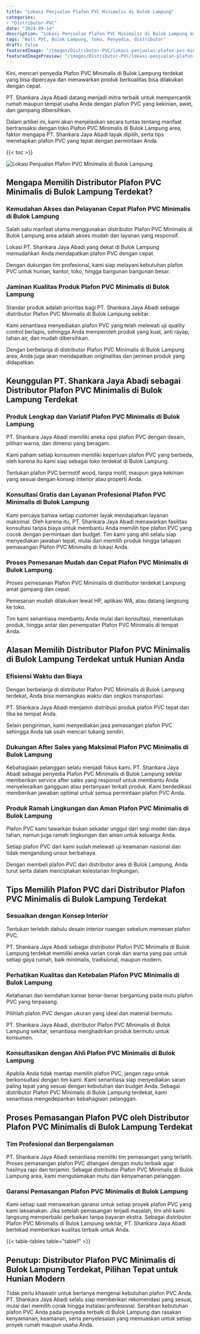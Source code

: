 ```yaml
---
title: "Lokasi Penjualan Plafon PVC Minimalis di Bulok Lampung"
categories:
- "Distributor-PVC"
date: "2024-09-14"
description: "Lokasi Penjualan Plafon PVC Minimalis di Bulok Lampung bagi rumah, office, dan gerai. Material unggulan, pilihan motif, pilihan warna menarik, dengan jasa penempatan oleh teknisi berpengalaman dan kepastian resmi!|Jasa penjualan Plafon PVC Minimalis di Bulok Lampung untuk keperluan tempat tinggal, perkantoran, atau ritel, beserta material berkualitas dan penempatan oleh tenaga ahli ahli dan garansi resmi.|Alternatif Plafon PVC Minimalis di Bulok Lampung yang terpercaya bagi tempat tinggal, office, dan toko, dengan panel terbaik dan instalasi dikerjakan oleh tenaga ahli ahli dan jaminan resmi.|Penjualan Plafon PVC Minimalis di Bulok Lampung bagi hunian, kantor, serta ritel, dengan panel terbaik dan penempatan dikerjakan oleh tenaga ahli ahli, lengkap beserta jaminan resmi.}"
tags: "Wall PVC, Bulok Lampung, toko, Penyedia, distributor"
draft: false
featuredImage: "/images/Distributor-PVC/lokasi-penjualan-plafon-pvc-minimalis-di-bulok-lampung.png"
featuredImagePreview: "/images/Distributor-PVC/lokasi-penjualan-plafon-pvc-minimalis-di-bulok-lampung.png"
---
```


Kini, mencari penyedia Plafon PVC Minimalis di Bulok Lampung terdekat yang bisa dipercaya dan menawarkan produk berkualitas bisa dilakukan dengan cepat.

PT. Shankara Jaya Abadi datang menjadi mitra terbaik untuk mempercantik rumah maupun tempat usaha Anda dengan plafon PVC yang kekinian, awet, dan gampang dibersihkan.

Dalam artikel ini, kami akan menjelaskan secara tuntas tentang manfaat bertransaksi dengan toko Plafon PVC Minimalis di Bulok Lampung area, faktor mengapa PT. Shankara Jaya Abadi layak dipilih, serta tips menetapkan plafon PVC yang tepat dengan permintaan Anda.

{{< toc >}}

![Lokasi Penjualan Plafon PVC Minimalis di Bulok Lampung](/images/Distributor-PVC/Lokasi-Penjualan-Plafon-PVC-Minimalis-di-Bulok-Lampung.png)

## Mengapa Memilih Distributor Plafon PVC Minimalis di Bulok Lampung Terdekat?

### Kemudahan Akses dan Pelayanan Cepat Plafon PVC Minimalis di Bulok Lampung

Salah satu manfaat utama menggunakan distributor Plafon PVC Minimalis di Bulok Lampung area adalah akses mudah dan layanan yang responsif.

Lokasi PT. Shankara Jaya Abadi yang dekat di Bulok Lampung memudahkan Anda mendapatkan plafon PVC dengan cepat.

Dengan dukungan tim profesional, kami siap melayani kebutuhan plafon PVC untuk hunian, kantor, toko, hingga bangunan bangunan besar.

### Jaminan Kualitas Produk Plafon PVC Minimalis di Bulok Lampung

Standar produk adalah prioritas bagi PT. Shankara Jaya Abadi sebagai distributor Plafon PVC Minimalis di Bulok Lampung sekitar.

Kami senantiasa menyediakan plafon PVC yang telah melewati uji quality control berlapis, sehingga Anda memperoleh produk yang kuat, anti rayap, tahan air, dan mudah dibersihkan.

Dengan berbelanja di distributor Plafon PVC Minimalis di Bulok Lampung area, Anda juga akan mendapatkan originalitas dan jaminan produk yang didapatkan.

## Keunggulan PT. Shankara Jaya Abadi sebagai Distributor Plafon PVC Minimalis di Bulok Lampung Terdekat

### Produk Lengkap dan Variatif Plafon PVC Minimalis di Bulok Lampung

PT. Shankara Jaya Abadi memiliki aneka opsi plafon PVC dengan desain, pilihan warna, dan dimensi yang beragam.

Kami paham setiap konsumen memiliki keperluan plafon PVC yang berbeda, oleh karena itu kami siap sebagai toko terdekat di Bulok Lampung.

Tentukan plafon PVC bermotif wood, tanpa motif, maupun gaya kekinian yang sesuai dengan konsep interior atau properti Anda.

### Konsultasi Gratis dan Layanan Profesional Plafon PVC Minimalis di Bulok Lampung

Kami percaya bahwa setiap customer layak mendapatkan layanan maksimal. Oleh karena itu, PT. Shankara Jaya Abadi menawarkan fasilitas konsultasi tanpa biaya untuk membantu Anda memilih tipe plafon PVC yang cocok dengan permintaan dan budget. Tim kami yang ahli selalu siap menyediakan jawaban tepat, mulai dari memilih produk hingga tahapan pemasangan Plafon PVC Minimalis di lokasi Anda.

### Proses Pemesanan Mudah dan Cepat Plafon PVC Minimalis di Bulok Lampung

Proses pemesanan Plafon PVC Minimalis di distributor terdekat Lampung amat gampang dan cepat.

Pemesanan mudah dilakukan lewat HP, aplikasi WA, atau datang langsung ke toko.

Tim kami senantiasa membantu Anda mulai dari konsultasi, menentukan produk, hingga antar dan penempatan Plafon PVC Minimalis di tempat Anda.

## Alasan Memilih Distributor Plafon PVC Minimalis di Bulok Lampung Terdekat untuk Hunian Anda

### Efisiensi Waktu dan Biaya

Dengan berbelanja di distributor Plafon PVC Minimalis di Bulok Lampung terdekat, Anda bisa memangkas waktu dan ongkos transportasi.

PT. Shankara Jaya Abadi menjamin distribusi produk plafon PVC tepat dan tiba ke tempat Anda.

Selain pengiriman, kami menyediakan jasa pemasangan plafon PVC sehingga Anda tak usah mencari tukang sendiri.

### Dukungan After Sales yang Maksimal Plafon PVC Minimalis di Bulok Lampung

Kebahagiaan pelanggan selalu menjadi fokus kami. PT. Shankara Jaya Abadi sebagai penyedia Plafon PVC Minimalis di Bulok Lampung sekitar memberikan service after sales yang responsif untuk membantu Anda menyelesaikan gangguan atau pertanyaan terkait produk. Kami berdedikasi memberikan jawaban optimal untuk semua permintaan plafon PVC Anda.

### Produk Ramah Lingkungan dan Aman Plafon PVC Minimalis di Bulok Lampung

Plafon PVC kami tawarkan bukan sekadar unggul dari segi model dan daya tahan, namun juga ramah lingkungan dan aman untuk keluarga Anda.

Setiap plafon PVC dari kami sudah melewati uji keamanan nasional dan tidak mengandung unsur berbahaya.

Dengan membeli plafon PVC dari distributor area di Bulok Lampung, Anda turut serta dalam menciptakan kelestarian lingkungan.

## Tips Memilih Plafon PVC dari Distributor Plafon PVC Minimalis di Bulok Lampung Terdekat

### Sesuaikan dengan Konsep Interior

Tentukan terlebih dahulu desain interior ruangan sebelum memesan plafon PVC.

PT. Shankara Jaya Abadi sebagai distributor Plafon PVC Minimalis di Bulok Lampung terdekat memiliki aneka varian corak dan warna yang pas untuk setiap gaya rumah, baik minimalis, tradisional, maupun modern.

### Perhatikan Kualitas dan Ketebalan Plafon PVC Minimalis di Bulok Lampung

Ketahanan dan keindahan kamar benar-benar bergantung pada mutu plafon PVC yang terpasang.

Pilihlah plafon PVC dengan ukuran yang ideal dan material bermutu.

PT. Shankara Jaya Abadi, distributor Plafon PVC Minimalis di Bulok Lampung sekitar, senantiasa menghadirkan produk bermutu untuk konsumen.

### Konsultasikan dengan Ahli Plafon PVC Minimalis di Bulok Lampung

Apabila Anda tidak mantap memilih plafon PVC, jangan ragu untuk berkonsultasi dengan tim kami. Kami senantiasa siap menyediakan saran paling tepat yang sesuai dengan kebutuhan dan budget Anda. Sebagai distributor Plafon PVC Minimalis di Bulok Lampung terdekat, kami senantiasa mengedepankan kebahagiaan pelanggan.

## Proses Pemasangan Plafon PVC oleh Distributor Plafon PVC Minimalis di Bulok Lampung Terdekat

### Tim Profesional dan Berpengalaman

PT. Shankara Jaya Abadi senantiasa memiliki tim pemasangan yang terlatih. Proses pemasangan plafon PVC ditangani dengan mutu terbaik agar hasilnya rapi dan terjamin. Sebagai distributor Plafon PVC Minimalis di Bulok Lampung area, kami mengutamakan mutu dan kenyamanan pelanggan.

### Garansi Pemasangan Plafon PVC Minimalis di Bulok Lampung

Kami setiap saat menawarkan garansi untuk setiap proyek plafon PVC yang kami laksanakan. Jika setelah pemasangan terjadi masalah, tim ahli kami langsung memperbaiki perbaikan tanpa bayaran ekstra. Sebagai distributor Plafon PVC Minimalis di Bulok Lampung sekitar, PT. Shankara Jaya Abadi bertekad memberikan kualitas terbaik untuk Anda.

{{< table-tables table="table1" >}}

## Penutup: Distributor Plafon PVC Minimalis di Bulok Lampung Terdekat, Pilihan Tepat untuk Hunian Modern

Tidak perlu khawatir untuk bertanya mengenai kebutuhan plafon PVC Anda. PT. Shankara Jaya Abadi selalu siap memberikan rekomendasi yang sesuai, mulai dari memilih corak hingga instalasi profesional. Serahkan kebutuhan plafon PVC Anda pada penyedia terbaik di Bulok Lampung dan rasakan kenyamanan, keamanan, serta penyelesaian yang memuaskan untuk setiap proyek rumah maupun usaha Anda.
